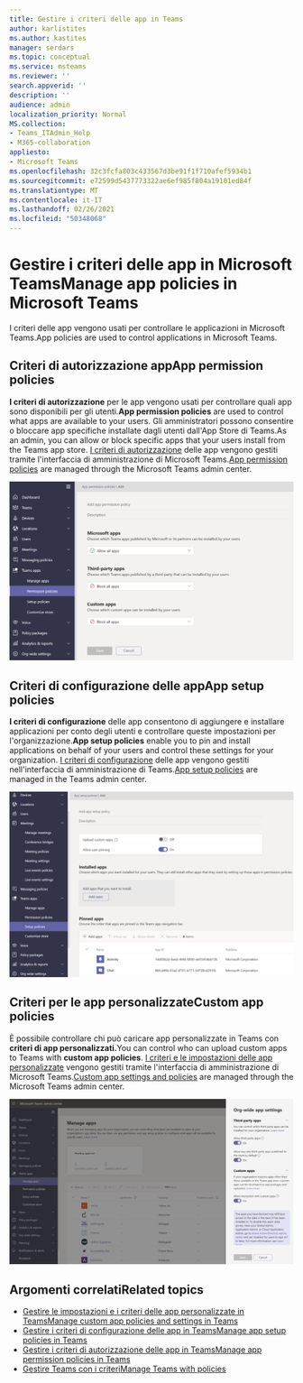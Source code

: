 ```yaml
---
title: Gestire i criteri delle app in Teams
author: karlistites
ms.author: kastites
manager: serdars
ms.topic: conceptual
ms.service: msteams
ms.reviewer: ''
search.appverid: ''
description: ''
audience: admin
localization_priority: Normal
MS.collection:
- Teams_ITAdmin_Help
- M365-collaboration
appliesto:
- Microsoft Teams
ms.openlocfilehash: 32c3fcfa803c433567d3be91f1f710afef5934b1
ms.sourcegitcommit: e72599d5437773322ae6ef985f804a19101ed84f
ms.translationtype: MT
ms.contentlocale: it-IT
ms.lasthandoff: 02/26/2021
ms.locfileid: "50348068"
---
```

# <a name="manage-app-policies-in-microsoft-teams"></a><span data-ttu-id="071df-102">Gestire i criteri delle app in Microsoft Teams</span><span class="sxs-lookup"><span data-stu-id="071df-102">Manage app policies in Microsoft Teams</span></span>

<span data-ttu-id="071df-103">I criteri delle app vengono usati per controllare le applicazioni in Microsoft Teams.</span><span class="sxs-lookup"><span data-stu-id="071df-103">App policies are used to control applications in Microsoft Teams.</span></span>

## <a name="app-permission-policies"></a><span data-ttu-id="071df-104">Criteri di autorizzazione app</span><span class="sxs-lookup"><span data-stu-id="071df-104">App permission policies</span></span>

<span data-ttu-id="071df-105">**I criteri di autorizzazione** per le app vengono usati per controllare quali app sono disponibili per gli utenti.</span><span class="sxs-lookup"><span data-stu-id="071df-105">**App permission policies** are used to control what apps are available to your users.</span></span> <span data-ttu-id="071df-106">Gli amministratori possono consentire o bloccare app specifiche installate dagli utenti dall'App Store di Teams.</span><span class="sxs-lookup"><span data-stu-id="071df-106">As an admin, you can allow or block specific apps that your users install from the Teams app store.</span></span> <span data-ttu-id="071df-107">[I criteri di autorizzazione](teams-app-permission-policies.md) delle app vengono gestiti tramite l'interfaccia di amministrazione di Microsoft Teams.</span><span class="sxs-lookup"><span data-stu-id="071df-107">[App permission policies](teams-app-permission-policies.md) are managed through the Microsoft Teams admin center.</span></span>

![Screenshot dei criteri di autorizzazione per le app.](media/app-permission-policy.png)

## <a name="app-setup-policies"></a><span data-ttu-id="071df-109">Criteri di configurazione delle app</span><span class="sxs-lookup"><span data-stu-id="071df-109">App setup policies</span></span>

<span data-ttu-id="071df-110">**I criteri di configurazione** delle app consentono di aggiungere e installare applicazioni per conto degli utenti e controllare queste impostazioni per l'organizzazione.</span><span class="sxs-lookup"><span data-stu-id="071df-110">**App setup policies** enable you to pin and install applications on behalf of your users and control these settings for your organization.</span></span> <span data-ttu-id="071df-111">[I criteri di configurazione](teams-app-setup-policies.md) delle app vengono gestiti nell'interfaccia di amministrazione di Teams.</span><span class="sxs-lookup"><span data-stu-id="071df-111">[App setup policies](teams-app-setup-policies.md) are managed in the Teams admin center.</span></span>

![Screenshot dei criteri di configurazione delle app nell'interfaccia di amministrazione di Teams.](media/app-setup-policy.png)

## <a name="custom-app-policies"></a><span data-ttu-id="071df-113">Criteri per le app personalizzate</span><span class="sxs-lookup"><span data-stu-id="071df-113">Custom app policies</span></span>

<span data-ttu-id="071df-114">È possibile controllare chi può caricare app personalizzate in Teams con **criteri di app personalizzati.**</span><span class="sxs-lookup"><span data-stu-id="071df-114">You can control who can upload custom apps to Teams with **custom app policies**.</span></span> <span data-ttu-id="071df-115">[I criteri e le impostazioni delle app personalizzate](teams-custom-app-policies-and-settings.md) vengono gestiti tramite l'interfaccia di amministrazione di Microsoft Teams.</span><span class="sxs-lookup"><span data-stu-id="071df-115">[Custom app settings and policies](teams-custom-app-policies-and-settings.md) are managed through the Microsoft Teams admin center.</span></span>

![Screenshot dei criteri di app personalizzati.](media/custom-app-policy.png)

## <a name="related-topics"></a><span data-ttu-id="071df-117">Argomenti correlati</span><span class="sxs-lookup"><span data-stu-id="071df-117">Related topics</span></span>

* [<span data-ttu-id="071df-118">Gestire le impostazioni e i criteri delle app personalizzate in Teams</span><span class="sxs-lookup"><span data-stu-id="071df-118">Manage custom app policies and settings in Teams</span></span>](teams-custom-app-policies-and-settings.md)
* [<span data-ttu-id="071df-119">Gestire i criteri di configurazione delle app in Teams</span><span class="sxs-lookup"><span data-stu-id="071df-119">Manage app setup policies in Teams</span></span>](teams-app-setup-policies.md)
* [<span data-ttu-id="071df-120">Gestire i criteri di autorizzazione delle app in Teams</span><span class="sxs-lookup"><span data-stu-id="071df-120">Manage app permission policies in Teams</span></span>](teams-app-permission-policies.md)
* [<span data-ttu-id="071df-121">Gestire Teams con i criteri</span><span class="sxs-lookup"><span data-stu-id="071df-121">Manage Teams with policies</span></span>](manage-teams-with-policies.md)
